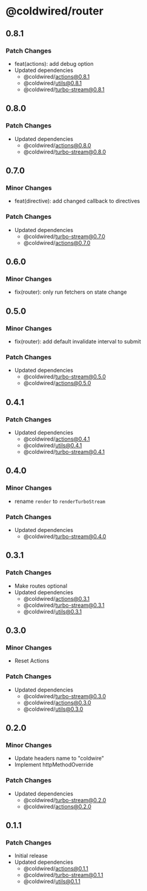 # @coldwired/router

## 0.8.1

### Patch Changes

- feat(actions): add debug option
- Updated dependencies
  - @coldwired/actions@0.8.1
  - @coldwired/utils@0.8.1
  - @coldwired/turbo-stream@0.8.1

## 0.8.0

### Patch Changes

- Updated dependencies
  - @coldwired/actions@0.8.0
  - @coldwired/turbo-stream@0.8.0

## 0.7.0

### Minor Changes

- feat(directive): add changed callback to directives

### Patch Changes

- Updated dependencies
  - @coldwired/turbo-stream@0.7.0
  - @coldwired/actions@0.7.0

## 0.6.0

### Minor Changes

- fix(router): only run fetchers on state change

## 0.5.0

### Minor Changes

- fix(router): add default invalidate interval to submit

### Patch Changes

- Updated dependencies
  - @coldwired/turbo-stream@0.5.0
  - @coldwired/actions@0.5.0

## 0.4.1

### Patch Changes

- Updated dependencies
  - @coldwired/actions@0.4.1
  - @coldwired/utils@0.4.1
  - @coldwired/turbo-stream@0.4.1

## 0.4.0

### Minor Changes

- rename `render` to `renderTurboStream`

### Patch Changes

- Updated dependencies
  - @coldwired/turbo-stream@0.4.0

## 0.3.1

### Patch Changes

- Make routes optional
- Updated dependencies
  - @coldwired/actions@0.3.1
  - @coldwired/turbo-stream@0.3.1
  - @coldwired/utils@0.3.1

## 0.3.0

### Minor Changes

- Reset Actions

### Patch Changes

- Updated dependencies
  - @coldwired/turbo-stream@0.3.0
  - @coldwired/actions@0.3.0
  - @coldwired/utils@0.3.0

## 0.2.0

### Minor Changes

- Update headers name to "coldwire"
- Implement httpMethodOverride

### Patch Changes

- Updated dependencies
  - @coldwired/turbo-stream@0.2.0
  - @coldwired/actions@0.2.0

## 0.1.1

### Patch Changes

- Initial release
- Updated dependencies
  - @coldwired/actions@0.1.1
  - @coldwired/turbo-stream@0.1.1
  - @coldwired/utils@0.1.1
